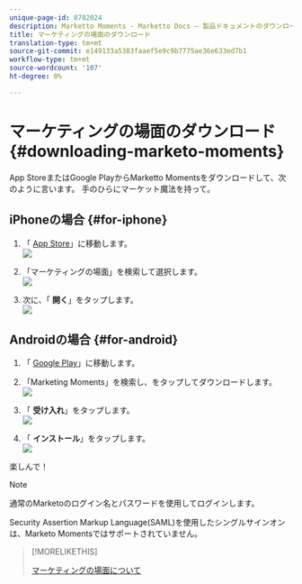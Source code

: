 ```yaml
---
unique-page-id: 8782024
description: Marketto Moments - Marketto Docs — 製品ドキュメントのダウンロード
title: マーケティングの場面のダウンロード
translation-type: tm+mt
source-git-commit: e149133a5383faaef5e9c9b7775ae36e633ed7b1
workflow-type: tm+mt
source-wordcount: '107'
ht-degree: 0%

---
```



# マーケティングの場面のダウンロード {#downloading-marketo-moments}

App StoreまたはGoogle PlayからMarketto Momentsをダウンロードして、次のように言います。 手のひらにマーケット魔法を持って。

## iPhoneの場合 {#for-iphone}

1. 「 [App Store](https://itunes.apple.com/us/genre/ios/id36?mt=8)」に移動します。\
   ![](assets/image2015-7-15-14-3a52-3a13.png)

1. 「マーケティングの場面」を検索して選択します。\
   ![](assets/image2015-7-7-17-3a19-3a7.png)

1. 次に、「 **開く**」をタップします。\
   ![](assets/image2015-7-7-17-3a20-3a51.png)

## Androidの場合 {#for-android}

1. 「 [Google Play](https://play.google.com/store?hl=en)」に移動します。
1. 「Marketing Moments」を検索し、をタップしてダウンロードします。\
   ![](assets/image2015-7-14-9-3a6-3a34.png)

1. 「 **受け入れ**」をタップします。\
   ![](assets/image2015-7-7-16-3a41-3a47.png)

1. 「 **インストール**」をタップします。\
   ![](assets/image2015-7-7-16-3a43-3a21.png)

楽しんで！

>[!NOTE]
>
>通常のMarketoのログイン名とパスワードを使用してログインします。
>
>Security Assertion Markup Language(SAML)を使用したシングルサインオンは、Marketo Momentsではサポートされていません。

>[!MORELIKETHIS]
>
>[マーケティングの場面について](../../../../../product-docs/core-marketo-concepts/mobile-apps/marketo-moments/understanding-moments/understanding-marketo-moments.md)

